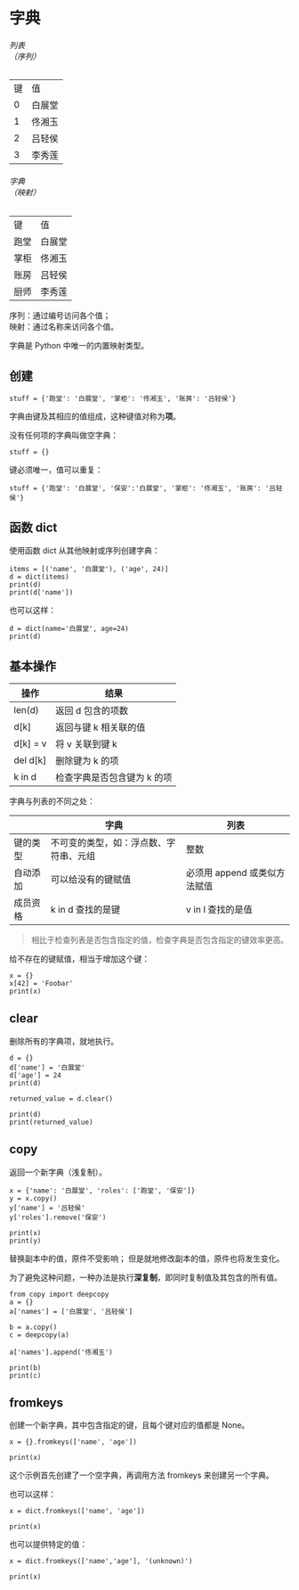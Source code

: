 # 字典

<div class="flex flex-row bg-base-300 gap-2 w-60 justify-between">
    <div class="flex flex-col bg-cyan p-4">
        <h6 class="text-center">列表<br/>（序列）</h6>
        <table>
            <tr>
                <td>键</td>
                <td>值</td>
            </tr>
            <tr>
                <td>0</td>
                <td>白展堂</td>
            </tr>
            <tr>
                <td>1</td>
                <td>佟湘玉</td>
            </tr>
            <tr>
                <td>2</td>
                <td>吕轻侯</td>
            </tr>
            <tr>
                <td>3</td>
                <td>李秀莲</td>
            </tr>
        </table>
    </div>
    <div class="flex flex-col bg-sky p-4">
        <h6 class="text-center">字典<br/>（映射）</h6>
        <table>
            <tr>
                <td>键</td>
                <td>值</td>
            </tr>
            <tr>
                <td>跑堂</td>
                <td>白展堂</td>
            </tr>
            <tr>
                <td>掌柜</td>
                <td>佟湘玉</td>
            </tr>
            <tr>
                <td>账房</td>
                <td>吕轻侯</td>
            </tr>
            <tr>
                <td>厨师</td>
                <td>李秀莲</td>
            </tr>
        </table>
    </div>
</div>

序列：通过编号访问各个值；  
映射：通过名称来访问各个值。

字典是 Python 中唯一的内置映射类型。

## 创建

```python3
stuff = {'跑堂': '白展堂', '掌柜': '佟湘玉', '账房': '吕轻侯'}
```

字典由键及其相应的值组成，这种键值对称为**项**。

没有任何项的字典叫做空字典：

```python3
stuff = {}
```

键必须唯一，值可以重复：

```python3
stuff = {'跑堂': '白展堂', '保安':'白展堂', '掌柜': '佟湘玉', '账房': '吕轻侯'}
```

## 函数 dict

使用函数 dict 从其他映射或序列创建字典：

<div class="run"></div>

```python3
items = [('name', '白展堂'), ('age', 24)]
d = dict(items)
print(d)
print(d['name'])
```

也可以这样：

<div class="run"></div>

```python3
d = dict(name='白展堂', age=24)
print(d)
```

## 基本操作

| 操作     | 结果                        |
| -------- | --------------------------- |
| len(d)   | 返回 d 包含的项数           |
| d[k]     | 返回与键 k 相关联的值       |
| d[k] = v | 将 v 关联到键 k             |
| del d[k] | 删除键为 k 的项             |
| k in d   | 检查字典是否包含键为 k 的项 |

字典与列表的不同之处：

|          | 字典                                   | 列表                         |
| -------- | -------------------------------------- | ---------------------------- |
| 键的类型 | 不可变的类型，如：浮点数、字符串、元组 | 整数                         |
| 自动添加 | 可以给没有的键赋值                     | 必须用 append 或类似方法赋值 |
| 成员资格 | k in d 查找的是键                      | v in l 查找的是值            |

> 相比于检查列表是否包含指定的值，检查字典是否包含指定的键效率更高。

给不存在的键赋值，相当于增加这个键：

<div class="run"></div>

```python3
x = {}
x[42] = 'Foobar'
print(x)
```

## clear

删除所有的字典项，就地执行。

<div class="run"></div>

```python3
d = {}
d['name'] = '白展堂'
d['age'] = 24
print(d)

returned_value = d.clear()

print(d)
print(returned_value)
```

## copy

返回一个新字典（浅复制）。

<div class="run"></div>

```python3
x = {'name': '白展堂', 'roles': ['跑堂', '保安']}
y = x.copy()
y['name'] = '吕轻侯'
y['roles'].remove('保安')

print(x)
print(y)
```

替换副本中的值，原件不受影响；
但是就地修改副本的值，原件也将发生变化。

为了避免这种问题，一种办法是执行**深复制**，即同时复制值及其包含的所有值。

<div class="run"></div>

```python3
from copy import deepcopy
a = {}
a['names'] = ['白展堂', '吕轻侯']

b = a.copy()
c = deepcopy(a)

a['names'].append('佟湘玉')

print(b)
print(c)
```

## fromkeys

创建一个新字典，其中包含指定的键，且每个键对应的值都是 None。

<div class="run"></div>

```python3
x = {}.fromkeys(['name', 'age'])

print(x)
```

这个示例首先创建了一个空字典，再调用方法 fromkeys 来创建另一个字典。

也可以这样：

<div class="run"></div>

```python3
x = dict.fromkeys(['name', 'age'])

print(x)
```

也可以提供特定的值：

<div class="run"></div>

```python3
x = dict.fromkeys(['name','age'], '(unknown)')

print(x)
```
